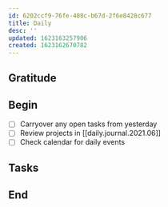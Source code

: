 ```yaml
---
id: 6202ccf9-76fe-408c-b67d-2f6e8428c677
title: Daily
desc: ''
updated: 1623163257906
created: 1623162670782
---
```


## Gratitude

## Begin

- [ ] Carryover any open tasks from yesterday
- [ ] Review projects in [[daily.journal.2021.06]]
- [ ] Check calendar for daily events

## Tasks

## End


